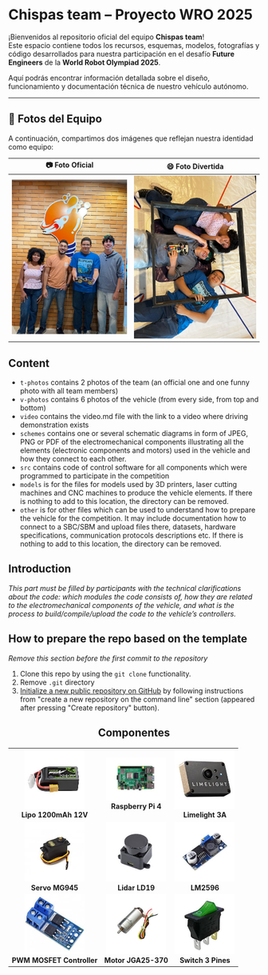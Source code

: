 # Chispas team – Proyecto WRO 2025

¡Bienvenidos al repositorio oficial del equipo **Chispas team**!  
Este espacio contiene todos los recursos, esquemas, modelos, fotografías y código desarrollados para nuestra participación en el desafío **Future Engineers** de la **World Robot Olympiad 2025**.

Aquí podrás encontrar información detallada sobre el diseño, funcionamiento y documentación técnica de nuestro vehículo autónomo.

---

## 📸 Fotos del Equipo

A continuación, compartimos dos imágenes que reflejan nuestra identidad como equipo:

| 📷 Foto Oficial | 😄 Foto Divertida |
|----------------|-------------------|
| ![Foto oficial del equipo](t-photos/foto_oficial.jpeg) | ![Foto divertida del equipo](t-photos/foto_divertida.jpeg) |


## Content

* `t-photos` contains 2 photos of the team (an official one and one funny photo with all team members)
* `v-photos` contains 6 photos of the vehicle (from every side, from top and bottom)
* `video` contains the video.md file with the link to a video where driving demonstration exists
* `schemes` contains one or several schematic diagrams in form of JPEG, PNG or PDF of the electromechanical components illustrating all the elements (electronic components and motors) used in the vehicle and how they connect to each other.
* `src` contains code of control software for all components which were programmed to participate in the competition
* `models` is for the files for models used by 3D printers, laser cutting machines and CNC machines to produce the vehicle elements. If there is nothing to add to this location, the directory can be removed.
* `other` is for other files which can be used to understand how to prepare the vehicle for the competition. It may include documentation how to connect to a SBC/SBM and upload files there, datasets, hardware specifications, communication protocols descriptions etc. If there is nothing to add to this location, the directory can be removed.

## Introduction

_This part must be filled by participants with the technical clarifications about the code: which modules the code consists of, how they are related to the electromechanical components of the vehicle, and what is the process to build/compile/upload the code to the vehicle’s controllers._

## How to prepare the repo based on the template

_Remove this section before the first commit to the repository_

1. Clone this repo by using the `git clone` functionality.
2. Remove `.git` directory
3. [Initialize a new public repository on GitHub](https://github.com/new) by following instructions from "create a new repository on the command line" section (appeared after pressing "Create repository" button).

<h2 align="center">Componentes</h2>

<table>
  <tr>
    <td align="center">
      <img src="IMG/lipo%201200mah%2012v.jpeg" width="120"/><br/>
      <b>Lipo 1200mAh 12V</b>
    </td>
    <td align="center">
      <img src="IMG/raspberrypi4.jpeg" width="120"/><br/>
      <b>Raspberry Pi 4</b>
    </td>
    <td align="center">
      <img src="IMG/limelight%203A%20.jpeg" width="120"/><br/>
      <b>Limelight 3A</b>
    </td>
  </tr>
  <tr>
    <td align="center">
      <img src="IMG/servo%20MG945.jpeg" width="120"/><br/>
      <b>Servo MG945</b>
    </td>
    <td align="center">
      <img src="IMG/LDrobot%20lidar%20LD19.jpeg" width="120"/><br/>
      <b>Lidar LD19</b>
    </td>
    <td align="center">
      <img src="IMG/LM%202596.jpeg" width="120"/><br/>
      <b>LM2596</b>
    </td>
  </tr>
  <tr>
    <td align="center">
      <img src="IMG/PWM%20MOSFET%20controller.jpeg" width="120"/><br/>
      <b>PWM MOSFET Controller</b>
    </td>
    <td align="center">
      <img src="IMG/motor%20jga25-370.jpeg" width="120"/><br/>
      <b>Motor JGA25-370</b>
    </td>
    <td align="center">
      <img src="IMG/switch%20random%203%20pines.jpeg" width="120"/><br/>
      <b>Switch 3 Pines</b>
    </td>
  </tr>
</table>
